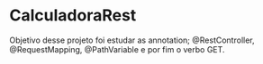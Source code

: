 # CalculadoraRest
Objetivo desse projeto foi estudar as annotation; @RestController, @RequestMapping, @PathVariable e por fim o verbo GET.
